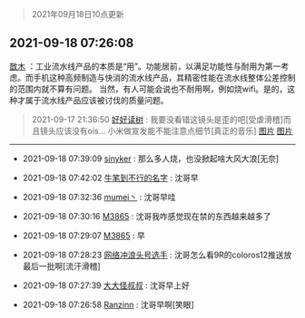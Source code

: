 > 2021年09月18日10点更新
<link rel="stylesheet" href="https://cdn.jsdelivr.net/gh/taotie6/sampleJSON@main/css/photo_show.css">
<meta name="referrer" content="no-referrer" />


 ## 2021-09-18 07:26:08 

 [㪚木](https://www.coolapk.com/feed/30069311?shareKey=MzMzYzUyM2E3YWJjNjE0NTJkYjA~) ：工业流水线产品的本质是“用”。功能居前，以满足功能性与耐用为第一考虑。而手机这种高频制造与快消的流水线产品，其精密性能在流水线整体公差控制的范围内就不算有问题。
当然，有人可能会说也不耐用啊，例如烧wifi。是的，这种才属于流水线产品应该被讨伐的质量问题。 

<div class="album">
</div>

> 2021-09-17 21:36:50 
> [好好读树](https://www.coolapk.com/feed/30062602?shareKey=Y2I4OTViN2Y2YjM4NjE0NTJkYjA~) : 我要没看错这镜头是歪的吧[受虐滑稽]而且镜头应该没有ois… 小米做宣发能不能注意点细节[真正的音乐] 
[图片](http://image.coolapk.com/feed/2021/0917/21/3256621_5d659f8f_5807_7914@2376x1080.jpeg)
[图片](http://image.coolapk.com/feed/2021/0917/21/3256621_b4fc1083_5807_7916@2376x1080.jpeg)

 ------- 

- 2021-09-18 07:39:09 [sinyker](uid=684334) : 那么多人烧，也没掀起啥大风大浪[无奈] 

- 2021-09-18 07:42:02 [牛笔到不行的名字](uid=2374460) : 沈哥早 

- 2021-09-18 07:32:36 [mumei丶](uid=762356) : 沈哥早哇 

- 2021-09-18 07:30:16 [M3865](uid=795132) : 沈哥我咋感觉现在禁的东西越来越多了 

- 2021-09-18 07:29:07 [M3865](uid=795132) : 早 

- 2021-09-18 07:28:23 [网络冲浪头号选手](uid=1864467) : 沈哥怎么看9R的coloros12推送放最后一批啊[流汗滑稽] 

- 2021-09-18 07:27:39 [大大怪叔叔](uid=956235) : 沈哥早上好 

- 2021-09-18 07:26:58 [Ranzinn](uid=3074431) : 沈哥早啊[笑眼] 

